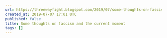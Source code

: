 ```yaml
---
url: https://threewayfight.blogspot.com/2019/07/some-thoughts-on-fascism-and-current.html
created_at: 2019-07-07 17:01 UTC
published: false
title: Some thoughts on fascism and the current moment
tags: []
---
```



